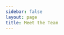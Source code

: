 ```yaml
---
sidebar: false
layout: page
title: Meet the Team
---
```


<!-- markdownlint-disable no-inline-html -->

<script setup>
import {
  VPTeamPage,
  VPTeamPageTitle,
  VPTeamMembers,
  VPTeamPageSection
} from 'vitepress/theme';

const coreMembers = [
  {
    name: 'Michael Darko',
    title: 'Creator/Maintainer',
    avatar: 'https://www.github.com/mychidarko.png',
    projects: [
      {
        'label': 'leafsphp/*',
        'url': 'https://www.github.com/leafsphp'
      }
    ],
    location: 'Ghana',
    languages: ['English'],
    links: [
      { icon: 'github', link: 'https://github.com/mychidarko' },
      { icon: 'twitter', link: 'https://twitter.com/mychidarko' }
    ],
    sponsor: false
  },
  {
    name: 'Abdulbasit Rubeya',
    title: 'Developer/Maintainer',
    avatar: 'https://avatars.githubusercontent.com/u/28471267?v=4',
    projects: [
      {
        'label': 'leafsphp',
        'url': 'https://www.github.com/leafsphp'
      }
    ],
    location: 'Tanzania',
    languages: ['English', 'Swahili', 'Arabic'],
    links: [
      { icon: 'github', link: 'https://github.com/ibnsultan' },
      { icon: 'linkedin', link: 'https://linkedin.com/in/abdulbasit-rubeiyya' }
    ],
    sponsor: false
  },
];

const moderators = [];

const former = [
  {
    name: "André Rosa",
    title: "Developer",
    avatar: "https://github.com/crosa7.png",
    projects: [
      {
        label: "leafsphp/*",
        url: "https://www.github.com/leafsphp"
      }
    ],
    location: "Portugal",
    languages: ["Portuguese", "English"],
    links: [
      { icon: 'github', link: 'https://github.com/crosa7' },
      { icon: 'twitter', link: 'https://twitter/andre_crosa' }
    ],
    sponsor: false
  },
  {
    name: "Ashley Nyanteh",
    title: "Community Manager",
    avatar: "https://user-images.githubusercontent.com/26604242/221550910-1a711f42-9589-4981-96e0-d0de19778e7a.png",
    projects: [
      {
        label: "Leaf PHP Community",
        url: "https://bento.me/leafphp"
      }
    ],
    location: "Ghana",
    languages: ["English"],
    links: [
      { icon: 'linkedin', link: 'https://linkedin.com/in/ashley-bruwah-nyanteh-1811691b4' },
      { icon: 'twitter', link: 'https://twitter.com/ashleybruwaa' }
    ],
    sponsor: false
  }
];
</script>

<VPTeamPage>
  <VPTeamPageTitle>
    <template #title>Our Team</template>
    <template #lead>Core team members are those who are actively involved in the maintenance of one or more core projects. They have made significant contributions to the Leaf ecosystem, with a long term commitment to the success of the project and its users.</template>
  </VPTeamPageTitle>
  <VPTeamMembers size="medium" :members="coreMembers" />

  <VPTeamPageSection v-if="!!moderators.length">
    <template #title>Community Moderators</template>
    <template #lead>
      Community moderators are volunteers who help maintain the community and keep it a friendly and welcoming place for everyone.
    </template>
    <template #members>
      <VPTeamMembers size="small" :members="moderators" />
    </template>
  </VPTeamPageSection>

  <VPTeamPageSection>
    <template #title>Former core team members</template>
    <template #lead>
      Here we honor some no-longer-active core team members who have made valuable contributions in the past.
    </template>
    <template #members>
      <VPTeamMembers size="small" :members="former" />
    </template>
  </VPTeamPageSection>
</VPTeamPage>
